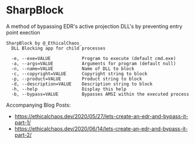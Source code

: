 # SharpBlock
A method of bypassing EDR's active projection DLL's by preventing entry point exection

```
SharpBlock by @_EthicalChaos_
  DLL Blocking app for child processes

  -e, --exe=VALUE            Program to execute (default cmd.exe)
  -a, --args=VALUE           Arguments for program (default null)
  -n, --name=VALUE           Name of DLL to block
  -c, --copyright=VALUE      Copyright string to block
  -p, --product=VALUE        Product string to block
  -d, --description=VALUE    Description string to block
  -h, --help                 Display this help
  -b, --bypass=VALUE         Bypasses AMSI within the executed process
  ```

Accompanying Blog Posts: 
 * https://ethicalchaos.dev/2020/05/27/lets-create-an-edr-and-bypass-it-part-1/
 * https://ethicalchaos.dev/2020/06/14/lets-create-an-edr-and-bypass-it-part-2/
 
